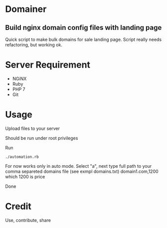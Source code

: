 # Domainer
## Build nginx domain config files with landing page

Quick script to make bulk domains for sale landing page.
Script really needs refactoring, but working ok.

# Server Requirement

* NGiNX
* Ruby
* PHP 7
* Git


# Usage


Upload files to your server

Should be run under root privileges

Run
```
./automation.rb
```
For now works only in auto mode. Select "a", next type full path to your comma separeted domains file (see exmpl domains.txt)
domain1.com,1200 which 1200 is price

Done

# Credit
Use, contribute, share
